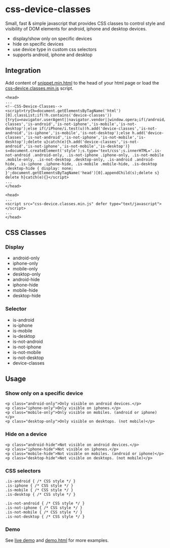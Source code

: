 # css-device-classes

Small, fast &amp; simple javascript that provides CSS classes to control style and visibility of DOM elements for android, iphone and desktop devices. 

- display/show only on specific devices
- hide on specific devices
- use device type in custom css selectors
- supports android, iphone and desktop






## Integration
Add content of [snippet.min.html](snippet.min.html) to the head of your html page or load the [css-device.classes.min.js](css-device.classes.min.js) script.

```
<head>
...
<!--CSS-Device-Classes--><script>try{h=document.getElementsByTagName('html')[0].classList;if(!h.contains('device-classes')){try{u=navigator.userAgent||navigator.vendor||window.opera;if(/android/i.test(u))h.add('device-classes','is-android','is-not-iphone','is-mobile','is-not-desktop');else if(/iPhone/i.test(u))h.add('device-classes','is-not-android','is-iphone','is-mobile','is-not-desktop');else h.add('device-classes','is-not-android','is-not-iphone','is-not-mobile','is-desktop');delete u}catch(e){h.add('device-classes','is-not-android','is-not-iphone','is-not-mobile','is-desktop')} s=document.createElement('style');s.type='text/css';s.innerHTML='.is-not-android .android-only, .is-not-iphone .iphone-only, .is-not-mobile .mobile-only, .is-not-desktop .desktop-only, .is-android .android-hide, .is-iphone .iphone-hide, .is-mobile .mobile-hide, .is-desktop .desktop-hide { display: none; }';document.getElementsByTagName('head')[0].appendChild(s);delete s} delete h}catch(e){}</script>
...
</head>
```

```
<head>
...
<script src="css-device.classes.min.js" defer type="text/javascript"></script>
...
</head>
```




## CSS Classes

### Display
- android-only
- iphone-only
- mobile-only
- desktop-only
- android-hide
- iphone-hide
- mobile-hide
- desktop-hide

### Selector
- is-android
- is-iphone
- is-mobile
- is-desktop
- is-not-android
- is-not-iphone
- is-not-mobile
- is-not-desktop
- device-classes


## Usage

### Show only on a specific device
```
<p class="android-only">Only visible on android devices.</p>
<p class="iphone-only">Only visible on iphones.</p>
<p class="mobile-only">Only visible on mobiles. (android or iphone)</p>
<p class="desktop-only">Only visible on desktops. (not mobile)</p>
```

### Hide on a device
```
<p class="android-hide">Not visible on android devices.</p>
<p class="iphone-hide">Not visible on iphones.</p>
<p class="mobile-hide">Not visible on mobiles. (android or iphone)</p>
<p class="desktop-hide">Not visible on desktops. (not mobile)</p>
```


### CSS selectors
```
.is-android { /* CSS style */ }
.is-iphone { /* CSS style */ }
.is-mobile { /* CSS style */ }
.is-desktop { /* CSS style */ }

.is-not-android { /* CSS style */ }
.is-not-iphone { /* CSS style */ }
.is-not-mobile { /* CSS style */ }
.is-not-desktop { /* CSS style */ }

```

### Demo
See [live demo](https://gf78.net/css-device-classes/) and [demo.html](demo.html) for more examples.



